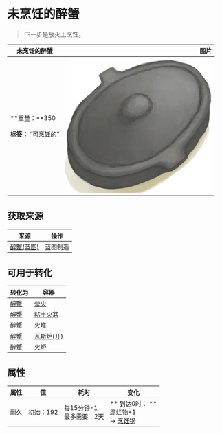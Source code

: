 # 未烹饪的醉蟹  
> 下一步是放火上烹饪。  
  
  未烹饪的醉蟹  |   图片   
 ----  |  ----:   
 **重量：**350<br><br>**标签：**	[“可烹饪的”](tag_Cookable.md)  |  ![](Sprite/CookingPotClosed.png)   
  
## 获取来源  
来源  |  操作  
----  |  ----  
[醉蟹(蓝图)](Bp_DrunkenCrab.md)  |  蓝图制造  
## 可用于转化  
转化为  |  容器  
----  |  ----  
[醉蟹](DrunkenCrab.md)  |  [营火](Campfire.md)  
[醉蟹](DrunkenCrab.md)  |  [粘土火盆](ClayFirePit.md)  
[醉蟹](DrunkenCrab.md)  |  [火堆](Fire.md)  
[醉蟹](DrunkenCrab.md)  |  [瓦斯炉(开)](GasCookerOn.md)  
[醉蟹](DrunkenCrab.md)  |  [火炉](Stove.md)  
## 属性   
属性  |  值  |  耗时  |  变化  
----  |  ----  |  ----  |  ----  
耐久  |  初始：192  |  每15分钟-1<br>最多需要：2天  |  ** 到达0时： **<br>[腐烂物](RottenRemains.md)+1 <br>→ [烹饪锅](CookingPot.md)  
